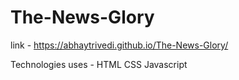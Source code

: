 # The-News-Glory

link - https://abhaytrivedi.github.io/The-News-Glory/

Technologies uses - HTML CSS Javascript
